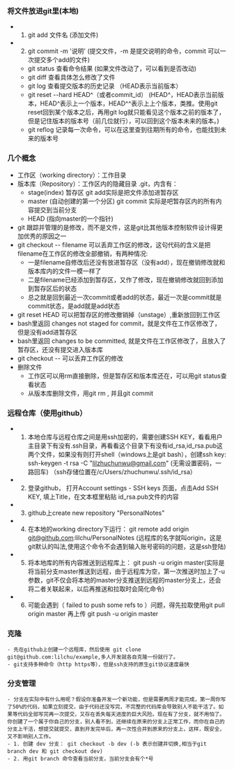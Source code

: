 ### 将文件放进git里(本地)
- 1. git add 文件名  (添加文件)
- 2. git commit -m '说明' (提交文件，-m 是提交说明的命令，commit 可以一次提交多个add的文件)
    - git status  查看命令结果 (如果文件改动了，可以看到是否改动)
    - git diff    查看具体怎么修改了文件
    - git log     查看提交版本的历史记录 （HEAD表示当前版本）
    - git reset --hard HEAD^（或者commit_id）  (HEAD^，HEAD表示当前版本，HEAD^表示上一个版本，HEAD^^表示上上个版本，类推。使用git reset回到某个版本之后，再用git log就只能看见这个版本之前的版本了，但是记住版本的版本号（前几位就行），可以回到这个版本未来的版本。)
    - git reflog  记录每一次命令，可以在这里查到往期所有的命令，也能找到未来的版本号

### 几个概念
- 工作区（working directory）：工作目录
- 版本库（Repository）：工作区内的隐藏目录 .git，内含有：
    - stage(index) 暂存区  git add实际是把文件添加进暂存区
    - master (自动创建的第一个分区) git commit 实际是吧暂存区内的所有内容提交到当前分支
    - HEAD (指向master的一个指针)
- git 跟踪并管理的是修改，而不是文件，这是git比其他版本控制软件设计得更加优秀的原因之一
- git checkout -- filename 可以丢弃工作区的修改，这句代码的含义是把filename在工作区的修改全部撤销，有两种情况:
    - 一是filename自修改后还没有放进暂存区（没有add），现在撤销修改就和版本库内的文件一模一样了
    - 二是filename已经添加到暂存区，又作了修改，现在撤销修改就回到添加到暂存区后的状态
    - 总之就是回到最近一次commit或者add的状态，最近一次是commit就是commit状态，是add就是add状态
- git reset HEAD <filename> 可以把暂存区的修改撤销掉（unstage）,重新放回到工作区
- bash里返回 changes not staged for commit，就是文件在工作区修改了，但是没有add进暂存区
- bash里返回 changes to be committed, 就是文件在工作区修改了，且放入了暂存区，还没有提交进入版本库
- git checkout -- <filename> 可以丢弃工作区的修改
- 删除文件
    - 工作区可以用rm直接删除，但是暂存区和版本库还在，可以用git status查看状态
    - 从版本库删除文件，用git rm <filename>, 并且git commit

### 远程仓库（使用github）
- 1. 本地仓库与远程仓库之间是用ssh加密的，需要创建SSH KEY，看看用户主目录下有没有.ssh目录，再看看这个目录下有没有id_rsa,id_rsa.pub这两个文件，如果没有则打开shell（windows上是git bash），创建ssh key: ssh-keygen -t rsa -C "lilzhuchunwu@gmail.com" (无需设置密码，一路回车)  （ssh存储位置在/c/Users/zhuchunwu/.ssh/id_rsa）
- 2. 登录github， 打开Account settings - SSH keys 页面，点击Add SSH KEY, 填上Title，在文本框里粘贴 id_rsa.pub文件的内容
- 3. github上create new repository "PersonalNotes"
- 4. 在本地的working directory下运行： git remote add origin git@github.com:lilchu/PersonalNotes (远程库的名字就叫origin，这是git默认的叫法,使用这个命令不会遇到输入账号密码的问题，这是ssh登陆) 
- 5. 将本地库的所有内容推送到远程库上： git push -u origin master(实际是将当前分支master推送到远程，由于远程库为空，第一次推送时加上了-u参数，git不仅会将本地的master分支推送到远程的master分支上，还会将二者关联起来，以后再推送和拉取时会简化命令)
- 6. 可能会遇到（ failed to push some refs to ）问题，得先拉取使用git pull origin master 再上传 git push -u origin master

### 克隆
    - 先在github上创建一个远程库，然后使用 git clone git@github.com:lilchu/example,多人开发就各自克隆一份就行了。
    - git支持多种命令（http https等），但是ssh支持的原生git协议速度最快

### 分支管理
    - 分支在实际中有什么用呢？假设你准备开发一个新功能，但是需要两周才能完成，第一周你写了50%的代码，如果立刻提交，由于代码还没写完，不完整的代码库会导致别人不能干活了。如果等代码全部写完再一次提交，又存在丢失每天进度的巨大风险。现在有了分支，就不用怕了。你创建了一个属于你自己的分支，别人看不到，还继续在原来的分支上正常工作，而你在自己的分支上干活，想提交就提交，直到开发完毕后，再一次性合并到原来的分支上，这样，既安全，又不影响别人工作。
    - 1. 创建 dev 分支： git checkout -b dev (-b 表示创建并切换,相当于git branch dev 和 git checkout dev)
    - 2. 用git branch 命令查看当前分支，当前分支会有个*号
